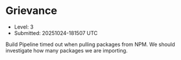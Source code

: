 # Grievance

- Level: 3
- Submitted: 20251024-181507 UTC

Build Pipeline timed out when pulling packages from NPM. We should investigate how many packages we are importing.
